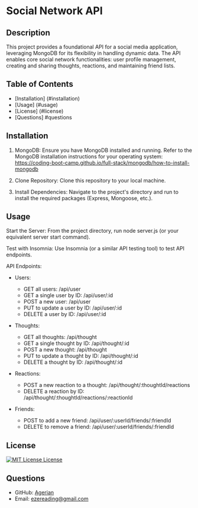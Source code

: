 # Social Network API

## Description

This project provides a foundational API for a social media application, leveraging  MongoDB for its flexibility in handling dynamic data.  The API enables core social network functionalities: user profile management, creating and sharing thoughts, reactions, and maintaining friend lists.

## Table of Contents

- [Installation] (#installation)
- [Usage] (#usage)
- [License] (#license)
- [Questions] #questions

## Installation
1. MongoDB: Ensure you have MongoDB installed and running. Refer to the MongoDB installation instructions for your operating system: https://coding-boot-camp.github.io/full-stack/mongodb/how-to-install-mongodb

2. Clone Repository: Clone this repository to your local machine.

3. Install Dependencies: Navigate to the project's directory and run <npm install> to install the required packages (Express, Mongoose, etc.).

## Usage

Start the Server: From the project directory, run node server.js (or your equivalent server start command).

Test with Insomnia: Use Insomnia (or a similar API testing tool) to test API endpoints. 

API Endpoints:

- Users: 
  - GET all users: /api/user
  - GET a single user by ID: /api/user/:id
  - POST a new user: /api/user
  - PUT to update a user by ID: /api/user/:id
  - DELETE a user by ID: /api/user/:id

- Thoughts:
  - GET all thoughts: /api/thought
  - GET a single thought by ID: /api/thought/:id
  - POST a new thought: /api/thought
  - PUT to update a thought by ID: /api/thought/:id
  - DELETE a thought by ID: /api/thought/:id

- Reactions:
  - POST a new reaction to a thought: /api/thought/:thoughtId/reactions
  - DELETE a reaction by ID: /api/thought/:thoughtId/reactions/:reactionId

- Friends:
  - POST to add a new friend: /api/user/:userId/friends/:friendId
  - DELETE to remove a friend: /api/user/:userId/friends/:friendId


## License

[![MIT License License](https://img.shields.io/badge/license-MIT%20License-green)](https://opensource.org/licenses/MIT%20License)

## Questions

- GitHub: [Agerian](https://github.com/Agerian)
- Email: ezereading@gmail.com    
